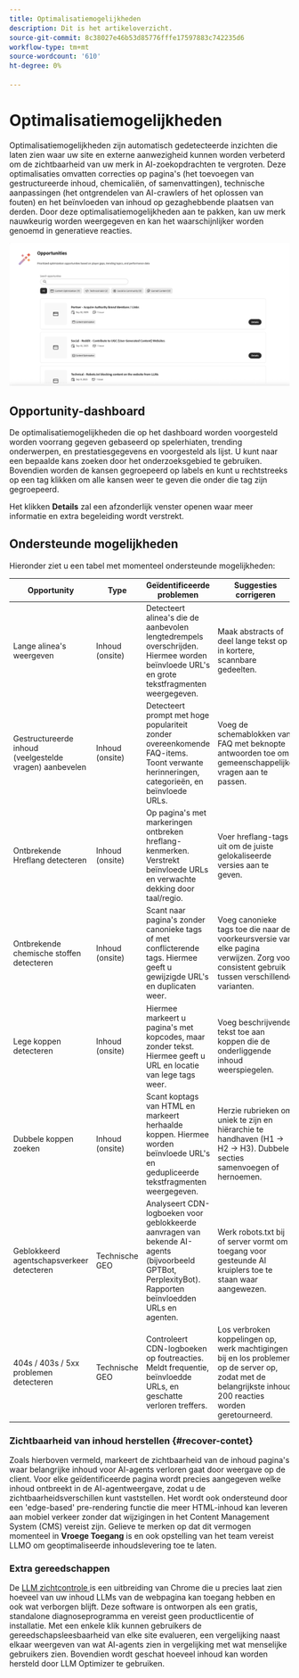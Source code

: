 ```yaml
---
title: Optimalisatiemogelijkheden
description: Dit is het artikeloverzicht.
source-git-commit: 8c38027e46b53d85776fffe17597883c742235d6
workflow-type: tm+mt
source-wordcount: '610'
ht-degree: 0%

---
```



# Optimalisatiemogelijkheden

Optimalisatiemogelijkheden zijn automatisch gedetecteerde inzichten die laten zien waar uw site en externe aanwezigheid kunnen worden verbeterd om de zichtbaarheid van uw merk in AI-zoekopdrachten te vergroten. Deze optimalisaties omvatten correcties op pagina&#39;s (het toevoegen van gestructureerde inhoud, chemicaliën, of samenvattingen), technische aanpassingen (het ontgrendelen van AI-crawlers of het oplossen van fouten) en het beïnvloeden van inhoud op gezaghebbende plaatsen van derden. Door deze optimalisatiemogelijkheden aan te pakken, kan uw merk nauwkeurig worden weergegeven en kan het waarschijnlijker worden genoemd in generatieve reacties.

![ de kansen van de Optimalisering ](/help/dashboards/assets/oport.png)

## Opportunity-dashboard

De optimalisatiemogelijkheden die op het dashboard worden voorgesteld worden voorrang gegeven gebaseerd op spelerhiaten, trending onderwerpen, en prestatiesgegevens en voorgesteld als lijst. U kunt naar een bepaalde kans zoeken door het onderzoeksgebied te gebruiken. Bovendien worden de kansen gegroepeerd op labels en kunt u rechtstreeks op een tag klikken om alle kansen weer te geven die onder die tag zijn gegroepeerd.

Het klikken **Details** zal een afzonderlijk venster openen waar meer informatie en extra begeleiding wordt verstrekt.

## Ondersteunde mogelijkheden

Hieronder ziet u een tabel met momenteel ondersteunde mogelijkheden:

| Opportunity | Type | Geïdentificeerde problemen | Suggesties corrigeren |
|---------|----------|----------|----------|
| Lange alinea&#39;s weergeven | Inhoud (onsite) | Detecteert alinea&#39;s die de aanbevolen lengtedrempels overschrijden. Hiermee worden beïnvloede URL&#39;s en grote tekstfragmenten weergegeven. | Maak abstracts of deel lange tekst op in kortere, scannbare gedeelten. |
| Gestructureerde inhoud (veelgestelde vragen) aanbevelen | Inhoud (onsite) | Detecteert prompt met hoge populariteit zonder overeenkomende FAQ-items. Toont verwante herinneringen, categorieën, en beïnvloede URLs. | Voeg de schemablokken van FAQ met beknopte antwoorden toe om gemeenschappelijke vragen aan te passen. |
| Ontbrekende Hreflang detecteren | Inhoud (onsite) | Op pagina&#39;s met markeringen ontbreken hreflang-kenmerken. Verstrekt beïnvloede URLs en verwachte dekking door taal/regio. | Voer hreflang-tags uit om de juiste gelokaliseerde versies aan te geven. |
| Ontbrekende chemische stoffen detecteren | Inhoud (onsite) | Scant naar pagina&#39;s zonder canonieke tags of met conflicterende tags. Hiermee geeft u gewijzigde URL&#39;s en duplicaten weer. | Voeg canonieke tags toe die naar de voorkeursversie van elke pagina verwijzen. Zorg voor consistent gebruik tussen verschillende varianten. |
| Lege koppen detecteren | Inhoud (onsite) | Hiermee markeert u pagina&#39;s met kopcodes, maar zonder tekst. Hiermee geeft u URL en locatie van lege tags weer. | Voeg beschrijvende tekst toe aan koppen die de onderliggende inhoud weerspiegelen. |
| Dubbele koppen zoeken | Inhoud (onsite) | Scant koptags van HTML en markeert herhaalde koppen. Hiermee worden beïnvloede URL&#39;s en gedupliceerde tekstfragmenten weergegeven. | Herzie rubrieken om uniek te zijn en hiërarchie te handhaven (H1 → H2 → H3). Dubbele secties samenvoegen of hernoemen. |
| Geblokkeerd agentschapsverkeer detecteren | Technische GEO | Analyseert CDN-logboeken voor geblokkeerde aanvragen van bekende AI-agents (bijvoorbeeld GPTBot, PerplexityBot). Rapporten beïnvloedden URLs en agenten. | Werk robots.txt bij of server vormt om toegang voor gesteunde AI kruiplers toe te staan waar aangewezen. |
| 404s / 403s / 5xx problemen detecteren | Technische GEO | Controleert CDN-logboeken op foutreacties. Meldt frequentie, beïnvloedde URLs, en geschatte verloren treffers. | Los verbroken koppelingen op, werk machtigingen bij en los problemen op de server op, zodat met de belangrijkste inhoud 200 reacties worden geretourneerd. |

### Zichtbaarheid van inhoud herstellen {#recover-contet}

Zoals hierboven vermeld, markeert de zichtbaarheid van de inhoud pagina&#39;s waar belangrijke inhoud voor AI-agents verloren gaat door weergave op de client. Voor elke geïdentificeerde pagina wordt precies aangegeven welke inhoud ontbreekt in de AI-agentweergave, zodat u de zichtbaarheidsverschillen kunt vaststellen. Het wordt ook ondersteund door een &#39;edge-based&#39; pre-rendering functie die meer HTML-inhoud kan leveren aan mobiel verkeer zonder dat wijzigingen in het Content Management System (CMS) vereist zijn. Gelieve te merken op dat dit vermogen momenteel in **Vroege Toegang** is en ook opstelling van het team vereist LLMO om geoptimaliseerde inhoudslevering toe te laten.

### Extra gereedschappen

De [ LLM zichtcontrole ](https://chromewebstore.google.com/detail/is-your-webpage-citable/jbjngahjjdgonbeinjlepfamjdmdcbcc) is een uitbreiding van Chrome die u precies laat zien hoeveel van uw inhoud LLMs van de webpagina kan toegang hebben en ook wat verborgen blijft. Deze software is ontworpen als een gratis, standalone diagnoseprogramma en vereist geen productlicentie of installatie. Met een enkele klik kunnen gebruikers de gereedschapsleesbaarheid van elke site evalueren, een vergelijking naast elkaar weergeven van wat AI-agents zien in vergelijking met wat menselijke gebruikers zien. Bovendien wordt geschat hoeveel inhoud kan worden hersteld door LLM Optimizer te gebruiken.

